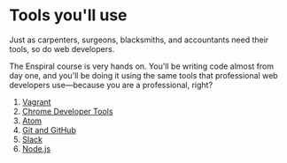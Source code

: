 # Tools you'll use

Just as carpenters, surgeons, blacksmiths, and accountants need their tools, so do web developers.

The Enspiral course is very hands on. You'll be writing code almost from day one, and you'll be doing it using the same tools that professional web developers use&mdash;because you are a professional, right?

1. [Vagrant](/2-tools/vagrant/)
2. [Chrome Developer Tools](/2-tools/chrome-dev-tools/)
2. [Atom](/2-tools/atom/)
2. [Git and GitHub](/2-tools/git-and-github/)
2. [Slack](/2-tools/slack/)
2. [Node.js](/2-tools/node/)
